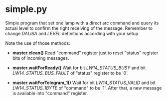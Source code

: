 # simple.py

Simple program that set one lamp with a direct arc command and query its actual level to confirm the right receiving of the message. Remember to change *DALISA* and *LEVEL* definitions according with your setup.

Note the use of those methods:

* **master.clean()**
Read "command" register just to reset "status" register bits of incoming messages.

* **master.waitForReady()**
Wait for bit *LW14_STATUS_BUSY* and bit *LW14_STATUS_BUS_FAULT* of "status" register to be '0'.

* **master.waitForTelegram_1()**
Wait for bit *LW14_STATUS_VALID* and bit *LW14_STATUS_1BYTE* of "command" to be '1'. After that, a new message is available into "command" register.
